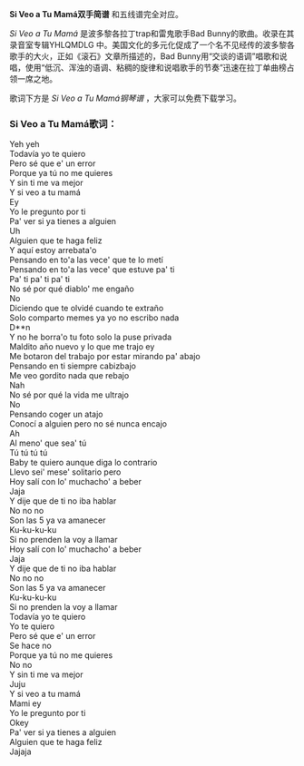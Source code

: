 

**Si Veo a Tu Mamá双手简谱** 和五线谱完全对应。

_Si Veo a Tu Mamá_ 是波多黎各拉丁trap和雷鬼歌手Bad Bunny的歌曲。收录在其录音室专辑YHLQMDLG
中。美国文化的多元化促成了一个名不见经传的波多黎各歌手的大火，正如《滚石》文章所描述的，Bad
Bunny用“交谈的语调”唱歌和说唱，使用“低沉、浑浊的语调、粘稠的旋律和说唱歌手的节奏”迅速在拉丁单曲榜占领一席之地。

歌词下方是 _Si Veo a Tu Mamá钢琴谱_ ，大家可以免费下载学习。

### Si Veo a Tu Mamá歌词：

Yeh yeh  
Todavía yo te quiero  
Pero sé que e' un error  
Porque ya tú no me quieres  
Y sin ti me va mejor  
Y si veo a tu mamá  
Ey  
Yo le pregunto por ti  
Pa' ver si ya tienes a alguien  
Uh  
Alguien que te haga feliz  
Y aquí estoy arrebata'o  
Pensando en to'a las vece' que te lo metí  
Pensando en to'a las vece' que estuve pa' ti  
Pa' ti pa' ti pa' ti  
No sé por qué diablo' me engaño  
No  
Diciendo que te olvidé cuando te extraño  
Solo comparto memes ya yo no escribo nada  
D**n  
Y no he borra'o tu foto solo la puse privada  
Maldito año nuevo y lo que me trajo ey  
Me botaron del trabajo por estar mirando pa' abajo  
Pensando en ti siempre cabizbajo  
Me veo gordito nada que rebajo  
Nah  
No sé por qué la vida me ultrajo  
No  
Pensando coger un atajo  
Conocí a alguien pero no sé nunca encajo  
Ah  
Al meno' que sea' tú  
Tú tú tú tú  
Baby te quiero aunque diga lo contrario  
Llevo sei' mese' solitario pero  
Hoy salí con lo' muchacho' a beber  
Jaja  
Y dije que de ti no iba hablar  
No no no  
Son las 5 ya va amanecer  
Ku-ku-ku-ku  
Si no prenden la voy a llamar  
Hoy salí con lo' muchacho' a beber  
Jaja  
Y dije que de ti no iba hablar  
No no no  
Son las 5 ya va amanecer  
Ku-ku-ku-ku  
Si no prenden la voy a llamar  
Todavía yo te quiero  
Yo te quiero  
Pero sé que e' un error  
Se hace no  
Porque ya tú no me quieres  
No no  
Y sin ti me va mejor  
Juju  
Y si veo a tu mamá  
Mami ey  
Yo le pregunto por ti  
Okey  
Pa' ver si ya tienes a alguien  
Alguien que te haga feliz  
Jajaja

